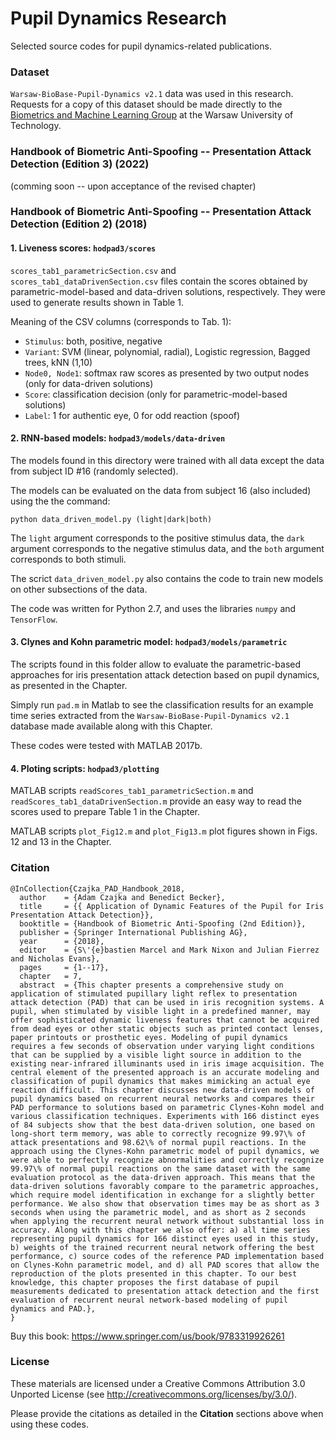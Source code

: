 # Pupil Dynamics Research

Selected source codes for pupil dynamics-related publications.

### Dataset

`Warsaw-BioBase-Pupil-Dynamics v2.1` data was used in this research. Requests for a copy of this dataset should be made directly to the [Biometrics and Machine Learning Group](http://zbum.ia.pw.edu.pl/EN/node/46) at the Warsaw University of Technology.

### Handbook of Biometric Anti-Spoofing -- Presentation Attack Detection (Edition 3) (2022)

(comming soon -- upon acceptance of the revised chapter)

### Handbook of Biometric Anti-Spoofing -- Presentation Attack Detection (Edition 2) (2018)

#### 1. Liveness scores: `hodpad3/scores`

`scores_tab1_parametricSection.csv` and `scores_tab1_dataDrivenSection.csv` files contain the scores obtained by parametric-model-based and data-driven solutions, respectively. They were used to generate results shown in Table 1.

Meaning of the CSV columns (corresponds to Tab. 1):

- `Stimulus`: both, positive, negative
- `Variant`: SVM (linear, polynomial, radial), Logistic regression, Bagged trees, kNN (1,10)
- `Node0, Node1`: softmax raw scores as presented by two output nodes (only for data-driven solutions)
- `Score`: classification decision (only for parametric-model-based solutions)
- `Label`: 1 for authentic eye, 0 for odd reaction (spoof)

#### 2. RNN-based models: `hodpad3/models/data-driven`

The models found in this directory were trained with all data except the data from subject ID #16 (randomly selected).

The models can be evaluated on the data from subject 16 (also included) using the the command:

```python data_driven_model.py (light|dark|both)```

The `light` argument corresponds to the positive stimulus data, the `dark` argument corresponds to the negative stimulus data, and the `both` argument corresponds to both stimuli.

The scrict `data_driven_model.py` also contains the code to train new models on other subsections of the data.

The code was written for Python 2.7, and uses the libraries `numpy` and `TensorFlow`.

#### 3. Clynes and Kohn parametric model: `hodpad3/models/parametric`

The scripts found in this folder allow to evaluate the parametric-based approaches for iris presentation attack detection based on pupil dynamics, as presented in the Chapter. 

Simply run `pad.m` in Matlab to see the classification results for an example time series extracted from the `Warsaw-BioBase-Pupil-Dynamics v2.1` database made available along with this Chapter. 

These codes were tested with MATLAB 2017b.

#### 4. Ploting scripts: `hodpad3/plotting`

MATLAB scripts `readScores_tab1_parametricSection.m` and `readScores_tab1_dataDrivenSection.m` provide an easy way to read the scores used to prepare Table 1 in the Chapter.

MATLAB scripts `plot_Fig12.m` and `plot_Fig13.m` plot figures shown in Figs. 12 and 13 in the Chapter.

### Citation

```
@InCollection{Czajka_PAD_Handbook_2018,
  author    = {Adam Czajka and Benedict Becker},
  title     = {{ Application of Dynamic Features of the Pupil for Iris Presentation Attack Detection}},
  booktitle = {Handbook of Biometric Anti-Spoofing (2nd Edition)},
  publisher = {Springer International Publishing AG},
  year      = {2018},
  editor    = {S\'{e}bastien Marcel and Mark Nixon and Julian Fierrez and Nicholas Evans},
  pages     = {1--17},
  chapter   = 7,
  abstract  = {This chapter presents a comprehensive study on application of stimulated pupillary light reflex to presentation attack detection (PAD) that can be used in iris recognition systems. A pupil, when stimulated by visible light in a predefined manner, may offer sophisticated dynamic liveness features that cannot be acquired from dead eyes or other static objects such as printed contact lenses, paper printouts or prosthetic eyes. Modeling of pupil dynamics requires a few seconds of observation under varying light conditions that can be supplied by a visible light source in addition to the existing near-infrared illuminants used in iris image acquisition. The central element of the presented approach is an accurate modeling and classification of pupil dynamics that makes mimicking an actual eye reaction difficult. This chapter discusses new data-driven models of pupil dynamics based on recurrent neural networks and compares their PAD performance to solutions based on parametric Clynes-Kohn model and various classification techniques. Experiments with 166 distinct eyes of 84 subjects show that the best data-driven solution, one based on long-short term memory, was able to correctly recognize 99.97\% of attack presentations and 98.62\% of normal pupil reactions. In the approach using the Clynes-Kohn parametric model of pupil dynamics, we were able to perfectly recognize abnormalities and correctly recognize 99.97\% of normal pupil reactions on the same dataset with the same evaluation protocol as the data-driven approach. This means that the data-driven solutions favorably compare to the parametric approaches, which require model identification in exchange for a slightly better performance. We also show that observation times may be as short as 3 seconds when using the parametric model, and as short as 2 seconds when applying the recurrent neural network without substantial loss in accuracy. Along with this chapter we also offer: a) all time series representing pupil dynamics for 166 distinct eyes used in this study, b) weights of the trained recurrent neural network offering the best performance, c) source codes of the reference PAD implementation based on Clynes-Kohn parametric model, and d) all PAD scores that allow the reproduction of the plots presented in this chapter. To our best knowledge, this chapter proposes the first database of pupil measurements dedicated to presentation attack detection and the first evaluation of recurrent neural network-based modeling of pupil dynamics and PAD.},
}
```

Buy this book: https://www.springer.com/us/book/9783319926261 


### License

These materials are licensed under a Creative Commons Attribution 3.0 Unported License (see http://creativecommons.org/licenses/by/3.0/). 

Please provide the citations as detailed in the **Citation** sections above when using these codes.
